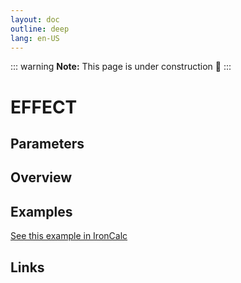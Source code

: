 ```yaml
---
layout: doc
outline: deep
lang: en-US
---
```


::: warning
**Note:** This page is under construction 🚧
:::

# EFFECT

## Parameters

## Overview

## Examples

[See this example in IronCalc](https://app.ironcalc.com/?filename=effect)

## Links
